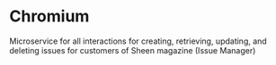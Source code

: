 # Chromium
Microservice for all interactions for creating, retrieving, updating, and deleting issues for customers of Sheen magazine (Issue Manager)
